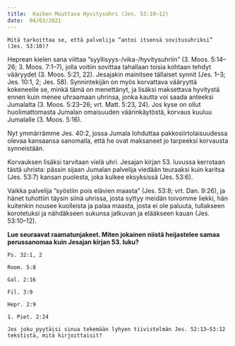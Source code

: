 ```yaml
---
title:  Kaiken Muuttava Hyvitysuhri (Jes. 53:10–12)
date:  04/03/2021
---
```


`Mitä tarkoittaa se, että palvelija ”antoi itsensä sovitusuhriksi” (Jes. 53:10)?`

Heprean kielen sana viittaa ”syyllisyys-/vika-/hyvitysuhriin” (3. Moos. 5:14–26; 3. Moos. 7:1–7), jolla voitiin sovittaa tahallaan toisia kohtaan tehdyt vääryydet (3. Moos. 5:21, 22). Jesajakin mainitsee tällaiset synnit (Jes. 1–3; Jes. 10:1, 2; Jes. 58). Synnintekijän on myös korvattava vääryyttä kokeneelle se, minkä tämä on menettänyt, ja lisäksi maksettava hyvitystä ennen kuin menee uhraamaan uhrinsa, jonka kautta voi saada anteeksi Jumalalta (3. Moos. 5:23–26; vrt. Matt. 5:23, 24). Jos kyse on ollut huolimattomasta Jumalan omaisuuden väärinkäytöstä, korvaus kuuluu Jumalalle (3. Moos. 5:16).

Nyt ymmärrämme Jes. 40:2, jossa Jumala lohduttaa pakkosiirtolaisuudessa olevaa kansaansa sanomalla, että he ovat maksaneet jo tarpeeksi korvausta synneistään.

Korvauksen lisäksi tarvitaan vielä uhri. Jesajan kirjan 53. luvussa kerrotaan tästä uhrista: pässin sijaan Jumalan palvelija viedään teuraaksi kuin karitsa (Jes. 53:7) kansan puolesta, joka kulkee eksyksissä (Jes. 53:6).

Vaikka palvelija ”syöstiin pois elävien maasta” (Jes. 53:8; vrt. Dan. 9:26), ja hänet tuhottiin täysin siinä uhrissa, josta syttyy meidän toivomme liekki, hän kuitenkin nousee kuolleista ja palaa maasta, josta ei ole paluuta, tullakseen korotetuksi ja nähdäkseen sukunsa jatkuvan ja elääkseen kauan (Jes. 53:10–12).

**Lue seuraavat raamatunjakeet. Miten jokainen niistä heijastelee samaa perussanomaa kuin Jesajan kirjan 53. luku?**

`Ps. 32:1, 2`

`Room. 5:8`

`Gal. 2:16`

`Fil. 3:9`

`Hepr. 2:9`

`1. Piet. 2:24`

`Jos joku pyytäisi sinua tekemään lyhyen tiivistelmän Jes. 52:13–53:12 tekstistä, mitä kirjoittaisit?`
